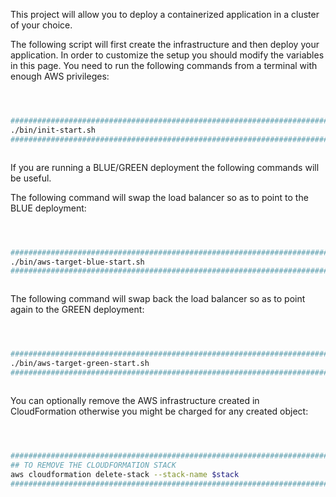 This project will allow you to deploy a containerized application in a cluster of your choice.


The following script will first create the infrastructure and then deploy your application. 
In order to customize the setup you should modify the variables in this page.
You need to run the following commands from a terminal with enough AWS privileges:

```BASH



#########################################################################
./bin/init-start.sh                                                     ;
#########################################################################



```


If you are running a BLUE/GREEN deployment the following commands will be useful.


The following command will swap the load balancer so as to point to the BLUE deployment:
```BASH



#########################################################################
./bin/aws-target-blue-start.sh                                          ;
#########################################################################



```


The following command will swap back the load balancer so as to point again to the GREEN deployment:


```BASH



#########################################################################
./bin/aws-target-green-start.sh                                         ;
#########################################################################



```


You can optionally remove the AWS infrastructure created in CloudFormation otherwise you might be charged for any created object:


```BASH



#########################################################################
## TO REMOVE THE CLOUDFORMATION STACK                                   #
aws cloudformation delete-stack --stack-name $stack                     ;
#########################################################################



```



